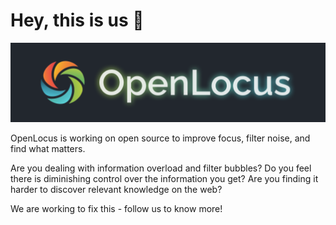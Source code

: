 # Hey, this is us 👋
![OpenLocus Banner](https://raw.githubusercontent.com/openlocus/.github/main/profile/github-org-banner-openlocus.png)

OpenLocus is working on open source to improve focus, filter noise, and find what matters.

Are you dealing with information overload and filter bubbles? Do you feel there is diminishing control over the information you get? Are you finding it harder to discover relevant knowledge on the web? 

We are working to fix this - follow us to know more!

